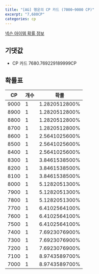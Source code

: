 ```yaml
---
title: "[AG] 행운의 CP 카드 (7000~9000 CP)"
excerpt: "7,680CP"
categories: cp
---
```

[넥슨 아이템 확률 정보](http://iteminfo.nexon.com/probability/fo4?sn=5281)

## 기댓값
  - CP 카드 7680.769229189999CP

## 확률표

|CP|개수|확률|
|---|---|---|
|9000|1|1.2820512800%|
|8900|1|1.2820512800%|
|8800|1|1.2820512800%|
|8700|1|1.2820512800%|
|8600|1|2.5641025600%|
|8500|1|2.5641025600%|
|8400|1|2.5641025600%|
|8300|1|3.8461538500%|
|8200|1|3.8461538500%|
|8100|1|3.8461538500%|
|8000|1|5.1282051300%|
|7900|1|5.1282051300%|
|7800|1|5.1282051300%|
|7700|1|6.4102564100%|
|7600|1|6.4102564100%|
|7500|1|6.4102564100%|
|7400|1|7.6923076900%|
|7300|1|7.6923076900%|
|7200|1|7.6923076900%|
|7100|1|8.9743589700%|
|7000|1|8.9743589700%|
